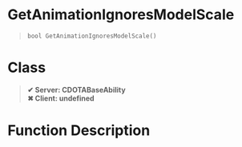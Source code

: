 # GetAnimationIgnoresModelScale
> `bool GetAnimationIgnoresModelScale()`
# Class
> __✔ Server: CDOTABaseAbility__  
> __✖ Client: undefined__  
# Function Description

